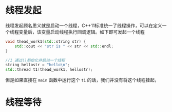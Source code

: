 # 线程发起

线程发起顾名思义就是启动一个线程，C++11标准统一了线程操作，可以在定义一个线程变量后，该变量启动线程执行回调逻辑。如下即可发起一个线程

```cpp
void thead_work1(std::string str) {
    std::cout << "str is " << str << std::endl;
}

//1 通过()初始化并启动一个线程
string hellostr = "hello\n";
std::thread t1(thead_work1, hellostr);
```

但是如果直接在 `main` 函数中运行这个 `t1` 的话，我们并没有将这个线程挂起，

# 线程等待

